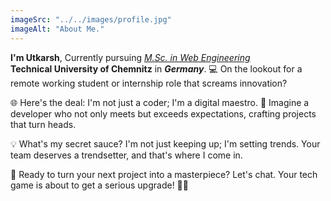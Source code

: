 ```yaml
---
imageSrc: "../../images/profile.jpg"
imageAlt: "About Me."
---
```


**I'm Utkarsh**, Currently pursuing <a target="_blank" rel="nofollow noopener noreferrer" aria-label="External Link"><u>*M.Sc. in Web Engineering*</u></a>
<br> 
**Technical University of Chemnitz** in ***Germany***. 💻 On the lookout for a remote working student or internship role that screams innovation?

🌐 Here's the deal: I'm not just a coder; I'm a digital maestro. 🎨 Imagine a developer who not only meets but exceeds expectations, crafting projects that turn heads.

💡 What's my secret sauce? I'm not just keeping up; I'm setting trends. Your team deserves a trendsetter, and that's where I come in.

🔧 Ready to turn your next project into a masterpiece? Let's chat. Your tech game is about to get a serious upgrade! 🚀✨
